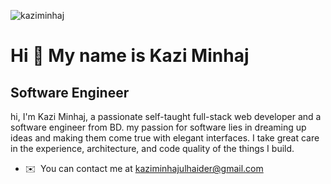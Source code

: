 <p align="left"> <img src="https://komarev.com/ghpvc/?username=kaziminhaj&label=Profile%20views&color=0e75b6&style=flat" alt="kaziminhaj" /> </p>

Hi 👋 My name is Kazi Minhaj 
============================

Software Engineer
-----------------
hi, I'm Kazi Minhaj, a passionate self-taught full-stack web developer and a software engineer from BD. my passion for software lies in dreaming up ideas and making them come true with elegant interfaces. I take great care in the experience, architecture, and code quality of the things I build.

* ✉️  You can contact me at [kaziminhajulhaider@gmail.com](mailto:kaziminhajulhaider@gmail.com)
